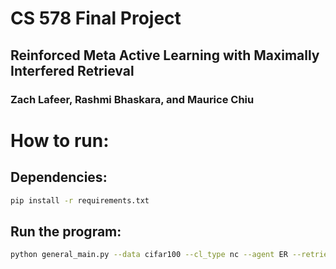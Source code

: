 # CS 578 Final Project

## Reinforced Meta Active Learning with Maximally Interfered Retrieval

### Zach Lafeer, Rashmi Bhaskara, and Maurice Chiu

# How to run:
## Dependencies:
```sh
pip install -r requirements.txt
```

## Run the program:
```sh
python general_main.py --data cifar100 --cl_type nc --agent ER --retrieve MIR --update random --mem_size 5000
```